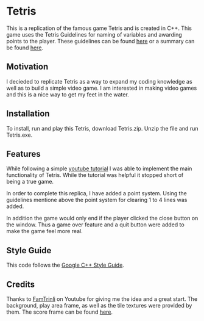 # Tetris
 This is a replication of the famous game Tetris and is created in C++. This
game uses the Tetris Guidelines for naming of variables and awarding points to 
the player. These guidelines can be found 
 [here](https://www.dropbox.com/s/g55gwls0h2muqzn/tetris%20guideline%20docs%202009.zip?dl=0)
or a summary can be found [here](https://tetris.fandom.com/wiki/Tetris_Guideline).

## Motivation
I decieded to replicate Tetris as a way to expand my coding knowledge as well as
to build a simple video game. I am interested in making video games and this is
a nice way to get my feet in the water.

## Installation
To install, run and play this Tetris, download Tetris.zip. Unzip the file and run Tetris.exe. 

## Features
While following a simple [youtube tutorial](https://www.youtube.com/watch?v=zH_omFPqMO4)
I was able to implement the main functionality of Tetris. While the tutorial was
helpful it stopped short of being a true game. 

In order to complete this replica,
I have added a point system. Using the guidelines mentione above the point system 
for clearing 1 to 4 lines was added. 

In addition the game would only end if the
player clicked the close button on the window. Thus a game over feature and a
quit button were added to make the game feel more real.

## Style Guide
This code follows the [Google C++ Style Guide](https://google.github.io/styleguide/cppguide.html).


## Credits
Thanks to [FamTrinli](https://www.youtube.com/channel/UCC7qpnId5RIQruKDJOt2exw)
on Youtube for giving me the idea and a great start. The background, play area
frame, as well as the tile textures were provided by them. The score frame can be 
found [here](https://www.olo-7.top/ProductDetail.aspx?iid=54642344&pr=23.99).


